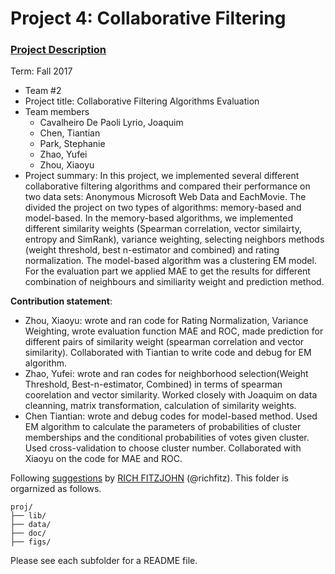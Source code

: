# Project 4: Collaborative Filtering

### [Project Description](doc/project4_desc.md)

Term: Fall 2017

+ Team #2
+ Project title: Collaborative Filtering Algorithms Evaluation
+ Team members
	+ Cavalheiro De Paoli Lyrio, Joaquim
    + Chen, Tiantian
    + Park, Stephanie
    + Zhao, Yufei
    + Zhou, Xiaoyu
+ Project summary: In this project, we implemented several different collaborative filtering algorithms and compared their performance on two data sets: Anonymous Microsoft Web Data and EachMovie. The divided the project on two types of algorithms: memory-based and model-based. In the memory-based algorithms, we implemented different similarity weights (Spearman correlation, vector similairty, entropy and SimRank), variance weighting, selecting neighbors methods (weight threshold, best n-estimator and combined) and rating normalization. The model-based algorithm was a clustering EM model. For the evaluation part we applied MAE to get the results for different combination of neighbours and similiarity weight and prediction method.

	
**Contribution statement**: 
+ Zhou, Xiaoyu: wrote and ran code for Rating Normalization, Variance Weighting, wrote evaluation function MAE and ROC, made prediction for different pairs of similarity weight (spearman correlation and vector similarity). Collaborated with Tiantian to write code and debug for EM algorithm.
+ Zhao, Yufei: wrote and ran codes for neighborhood selection(Weight Threshold, Best-n-estimator, Combined) in terms of spearman coorelation and vector similarity. Worked closely with Joaquim on data cleanning, matrix transformation, calculation of similarity weights.
+ Chen Tiantian: wrote and debug codes for model-based method. Used EM algorithm to calculate the parameters of probabilities of cluster memberships and the conditional probabilities of votes given cluster. Used cross-validation to choose cluster number. Collaborated with Xiaoyu on the code for MAE and ROC.

Following [suggestions](http://nicercode.github.io/blog/2013-04-05-projects/) by [RICH FITZJOHN](http://nicercode.github.io/about/#Team) (@richfitz). This folder is orgarnized as follows.

```
proj/
├── lib/
├── data/
├── doc/
├── figs/
```

Please see each subfolder for a README file.
